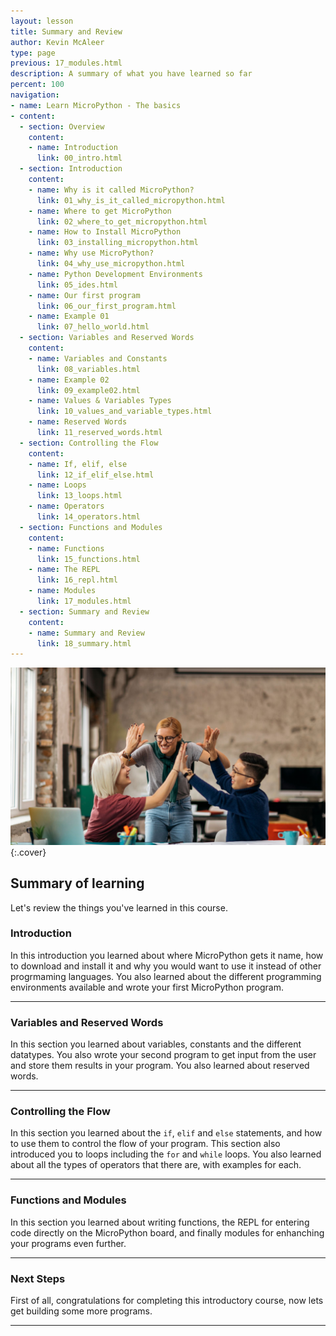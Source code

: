 ```yaml
---
layout: lesson
title: Summary and Review
author: Kevin McAleer
type: page
previous: 17_modules.html
description: A summary of what you have learned so far
percent: 100
navigation:
- name: Learn MicroPython - The basics
- content:
  - section: Overview
    content:
    - name: Introduction
      link: 00_intro.html
  - section: Introduction
    content:
    - name: Why is it called MicroPython?
      link: 01_why_is_it_called_micropython.html
    - name: Where to get MicroPython
      link: 02_where_to_get_micropython.html
    - name: How to Install MicroPython
      link: 03_installing_micropython.html
    - name: Why use MicroPython?
      link: 04_why_use_micropython.html
    - name: Python Development Environments
      link: 05_ides.html
    - name: Our first program
      link: 06_our_first_program.html
    - name: Example 01
      link: 07_hello_world.html
  - section: Variables and Reserved Words
    content:
    - name: Variables and Constants
      link: 08_variables.html
    - name: Example 02
      link: 09_example02.html
    - name: Values & Variables Types
      link: 10_values_and_variable_types.html
    - name: Reserved Words
      link: 11_reserved_words.html
  - section: Controlling the Flow
    content:
    - name: If, elif, else
      link: 12_if_elif_else.html
    - name: Loops
      link: 13_loops.html
    - name: Operators
      link: 14_operators.html
  - section: Functions and Modules
    content:
    - name: Functions
      link: 15_functions.html
    - name: The REPL
      link: 16_repl.html
    - name: Modules
      link: 17_modules.html
  - section: Summary and Review
    content:
    - name: Summary and Review
      link: 18_summary.html
---
```



![Picture of a group high-five](assets/summary.jpg){:.cover}

## Summary of learning

Let's review the things you've learned in this course.

### Introduction

In this introduction you learned about where MicroPython gets it name, how to download and install it and why you would want to use it instead of other progrmaming languages. You also learned about the different programming environments available and wrote your first MicroPython program.

---

### Variables and Reserved Words

In this section you learned about variables, constants and the different datatypes. You also wrote your second program to get input from the user and store them results in your program. You also learned about reserved words.

---

### Controlling the Flow

In this section you learned about the `if`, `elif` and `else` statements, and how to use them to control the flow of your program. This section also introduced you to loops including the `for` and `while` loops. You also learned about all the types of operators that there are, with examples for each.

---

### Functions and Modules

In this section you learned about writing functions, the REPL for entering code directly on the MicroPython board, and finally modules for enhanching your programs even further.

---

### Next Steps

First of all, congratulations for completing this introductory course, now lets get building some more programs.



---
